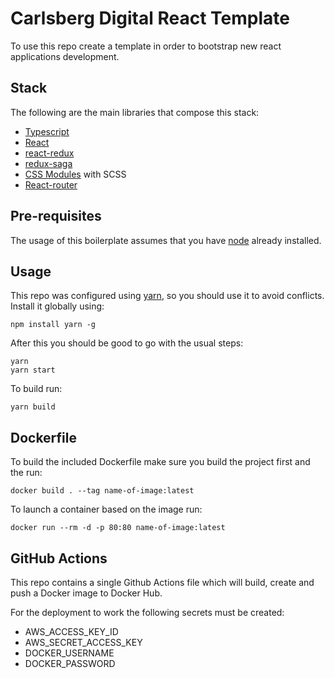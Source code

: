 # Carlsberg Digital React Template

To use this repo create a template in order to bootstrap new react applications development.

## Stack

The following are the main libraries that compose this stack:

- [Typescript](https://www.typescriptlang.org/)
- [React](https://reactjs.org/)
- [react-redux](https://react-redux.js.org/)
- [redux-saga](https://redux-saga.js.org/)
- [CSS Modules](https://github.com/css-modules/css-modules) with SCSS
- [React-router](https://reacttraining.com/react-router/web/)

## Pre-requisites

The usage of this boilerplate assumes that you have [node](https://nodejs.org) already installed.

## Usage

This repo was configured using [yarn](https://yarnpkg.com), so you should use it to avoid conflicts. Install it globally using:

```
npm install yarn -g
```

After this you should be good to go with the usual steps:

```
yarn
yarn start
```

To build run:

```
yarn build
```

## Dockerfile

To build the included Dockerfile make sure you build the project first and the run:

```
docker build . --tag name-of-image:latest
```

To launch a container based on the image run:

```
docker run --rm -d -p 80:80 name-of-image:latest
```

## GitHub Actions

This repo contains a single Github Actions file which will build, create and push a Docker image to Docker Hub.

For the deployment to work the following secrets must be created:

* AWS_ACCESS_KEY_ID
* AWS_SECRET_ACCESS_KEY
* DOCKER_USERNAME
* DOCKER_PASSWORD

